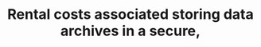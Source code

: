 ---
layout: all-exams
title: "Rental costs associated storing data archives in a secure,"
blurb: "Rental costs are known as operational expenditures, or OpEx. When organizations move their infrastructure to the cloud, many OpEx and CapEx costs are redu"
quid: 302
---